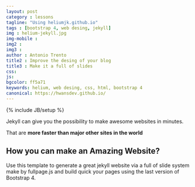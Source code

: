 ```yaml
---
layout: post
category : lessons
tagline: "Using heliumjk.github.io"
tags : [bootstrap 4, web desing, jekyll]
img : helium-jekyll.jpg
img-mobile : 
img2 : 
img3 : 
author : Antonio Trento
title2 : Improve the desing of your blog
title3 : Make it a full of slides
css: 
js: 
bgcolor: ff5a71
keywords: helium, web desing, css, html, bootstrap 4
canonical: https://hwansdev.github.io/
---
```

{% include JB/setup %}

Jekyll can give you the possibility to make awesome websites in minutes.
<!--more-->
That are **more faster than major other sites in the world** 

## How you can make an Amazing Website?

Use this template to generate a great jekyll website via a full of slide system make by fullpage.js and build quick your pages using the last version of Bootstrap 4.

